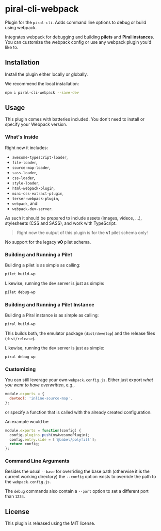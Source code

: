 # piral-cli-webpack

Plugin for the `piral-cli`. Adds command line options to debug or build using webpack.

Integrates webpack for debugging and building **pilets** and **Piral instances**. You can customize the webpack config or use any webpack plugin you'd like to.

## Installation

Install the plugin either locally or globally.

We recommend the local installation:

```sh
npm i piral-cli-webpack --save-dev
```

## Usage

This plugin comes with batteries included. You don't need to install or specify your Webpack version.

### What's Inside

Right now it includes:

- `awesome-typescript-loader`,
- `file-loader`,
- `source-map-loader`,
- `sass-loader`,
- `css-loader`,
- `style-loader`,
- `html-webpack-plugin`,
- `mini-css-extract-plugin`,
- `terser-webpack-plugin`,
- `webpack`, and
- `webpack-dev-server`.

As such it should be prepared to include assets (images, videos, ...), stylesheets (CSS and SASS), and work with TypeScript.

> Right now the output of this plugin is for the **v1** pilet schema only!

No support for the legacy **v0** pilet schema.

### Building and Running a Pilet

Building a pilet is as simple as calling:

```sh
pilet build-wp
```

Likewise, running the dev server is just as simple:

```sh
pilet debug-wp
```

### Building and Running a Pilet Instance

Building a Piral instance is as simple as calling:

```sh
piral build-wp
```

This builds both, the emulator package (`dist/develop`) and the release files (`dist/release`).

Likewise, running the dev server is just as simple:

```sh
piral debug-wp
```

### Customizing

You can still leverage your own `webpack.config.js`. Either just export *what you want to have overwritten*, e.g.,

```js
module.exports = {
  devtool: 'inline-source-map',
};
```

or specify a function that is called with the already created configuration.

An example would be:

```js
module.exports = function(config) {
  config.plugins.push(myAwesomePlugin);
  config.entry.side = ['@babel/polyfill'];
  return config;
};
```

### Command Line Arguments

Besides the usual `--base` for overriding the base path (otherwise it is the current working directory) the `--config` option exists to override the path to the `webpack.config.js`.

The `debug` commands also contain a `--port` option to set a different port than `1234`.

## License

This plugin is released using the MIT license.
